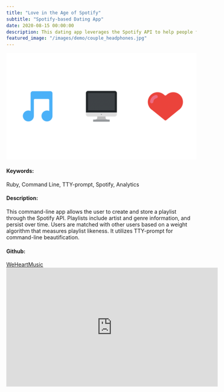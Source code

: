```yaml
---
title: "Love in the Age of Spotify"
subtitle: "Spotify-based Dating App"
date: 2020-08-15 00:00:00
description: This dating app leverages the Spotify API to help people find people with similar musical interests.  <br/><br/> Ruby, ActiveRecord, SQLite3, Spotify API
featured_image: "/images/demo/couple_headphones.jpg"
---
```


<!-- couple_headphones.jpg -->

![](/images/demo/spotify_app_pic.png)

<h4>Keywords:</h4> Ruby, Command Line, TTY-prompt, Spotify, Analytics

<h4>Description:</h4> This command-line app allows the user to create and store a playlist through the Spotify API. Playlists include artist and genre information, and persist over time. Users are matched with other users based on a weight algorithm that measures playlist likeness. It utilizes TTY-prompt for command-line beautification.

<h4>Github:</h4>
<a href="https://github.com/Jeff-Adler/spotify_dating_app">WeHeartMusic<a>

<iframe width="560" height="315" src="https://www.youtube.com/embed/NZGuk8kWLlo" frameborder="0" allow="accelerometer; autoplay;encrypted-media; gyroscope; picture-in-picture" allowfullscreen></iframe>
